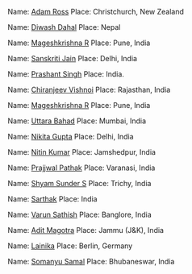 Name: [Adam Ross](https://github.com/R055A)
Place: Christchurch, New Zealand

Name: [Diwash Dahal](https://github.com/diwash007)
Place: Nepal

Name: [Mageshkrishna R](https://github.com/silicolicious)
Place: Pune, India

Name:  [Sanskriti Jain](https://github.com/sans2001)
Place: Delhi, India

Name: [Prashant Singh](https://github.com/EitoZX/)
Place: India.

Name: [Chiranjeev Vishnoi](https://github.com/Chiranjeev-droid)
Place: Rajasthan, India

Name: [Mageshkrishna R](https://github.com/silicolicious)
Place: Pune, India

Name: [Uttara Bahad](https://github.com/uttarabahad)
Place: Mumbai, India

Name: [Nikita Gupta](https://github.com/NikitaGupta16)
Place: Delhi, India

Name: [Nitin Kumar](https://github.com/nitinkumar30)
Place: Jamshedpur, India

Name: [Prajjwal Pathak](https://github.com/pyguru123)
Place: Varanasi, India


Name: [Shyam Sunder S](https://github.com/ShyamSunder149)
Place: Trichy, India

Name: [Sarthak](https://github.com/kahtras665)
Place: India

Name: [Varun Sathish](https://github.com/varun0308)
Place: Banglore, India

Name: [Adit Magotra](https://github.com/AlphaLaser)
Place: Jammu (J&K), India

Name: [Lainika](https://github.com/Lainika)
Place: Berlin, Germany

Name: [Somanyu Samal](https://github.com/Somanyu)
Place: Bhubaneswar, India


